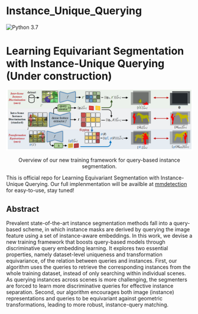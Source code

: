 # Instance_Unique_Querying
<!-- [![NVIDIA Source Code License](https://img.shields.io/badge/license-NSCL-blue.svg)](https://github.com/NVlabs/SegFormer/blob/master/LICENSE) -->
![Python 3.7](https://img.shields.io/badge/python-3.7-green.svg)

# Learning Equivariant Segmentation with Instance-Unique Querying (Under construction)

<!-- ![image](resources/image.png) -->
<div align="center">
  <img src="./resources/Architecture.png">
</div>
<p align="center">
  Overview of our new training framework for query-based instance segmentation.
</p>

This is official repo for Learning Equivariant Segmentation with Instance-Unique Querying. Our full implenmentation will be availble at [mmdetection](https://github.com/open-mmlab/mmdetection) for easy-to-use, stay tuned!

## Abstract
Prevalent state-of-the-art instance segmentation methods fall into a query-based scheme, in which instance masks are derived by querying the image feature using a set of instance-aware embeddings. In this work, we devise a new training framework that boosts query-based models through discriminative query embedding learning. It explores two essential properties, namely dataset-level uniqueness and transformation equivariance, of the relation between queries and instances. First, our algorithm uses the queries to retrieve the corresponding instances from the whole training dataset, instead of only searching within individual scenes. As querying instances across scenes is more challenging, the segmenters are forced to learn more discriminative queries for effective instance separation. Second, our algorithm encourages both image (instance) representations and queries to be equivariant against geometric transformations, leading to more robust, instance-query matching. 

